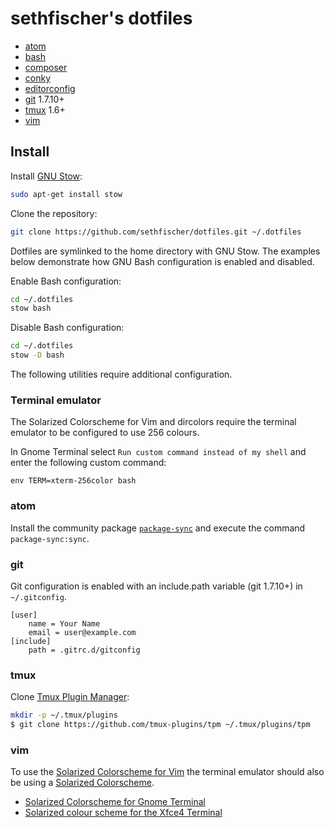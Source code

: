 sethfischer's dotfiles
======================

  * [atom][1]
  * [bash][2]
  * [composer][3]
  * [conky][4]
  * [editorconfig][5]
  * [git][6] 1.7.10+
  * [tmux][7] 1.6+
  * [vim][8]


Install
-------

Install [GNU Stow][9]:

```sh
sudo apt-get install stow
```

Clone the repository:

```sh
git clone https://github.com/sethfischer/dotfiles.git ~/.dotfiles
```

Dotfiles are symlinked to the home directory with GNU Stow. The examples
below demonstrate how GNU Bash configuration is enabled and disabled.

Enable Bash configuration:

```sh
cd ~/.dotfiles
stow bash
```

Disable Bash configuration:

```sh
cd ~/.dotfiles
stow -D bash
```

The following utilities require additional configuration.


### Terminal emulator

The Solarized Colorscheme for Vim and dircolors require the terminal emulator
to be configured to use 256 colours.

In Gnome Terminal select `Run custom command instead of my shell` and enter the
following custom command:

```
env TERM=xterm-256color bash
```


### atom

Install the community package [`package-sync`][10] and execute the command
`package-sync:sync`.


### git

Git configuration is enabled with an include.path variable (git 1.7.10+) in
`~/.gitconfig`.

```
[user]
    name = Your Name
    email = user@example.com
[include]
    path = .gitrc.d/gitconfig
```


### tmux

Clone [Tmux Plugin Manager][11]:

```sh
mkdir -p ~/.tmux/plugins
$ git clone https://github.com/tmux-plugins/tpm ~/.tmux/plugins/tpm
```


### vim

To use the [Solarized Colorscheme for Vim][12] the terminal emulator should
also be using a [Solarized Colorscheme][13].

  * [Solarized Colorscheme for Gnome Terminal][14]
  * [Solarized colour scheme for the Xfce4 Terminal][15]


[1]: https://atom.io/
[2]: https://www.gnu.org/software/bash/
[3]: https://getcomposer.org/
[4]: https://github.com/brndnmtthws/conky
[5]: http://editorconfig.org/
[6]: https://git-scm.com/
[7]: https://tmux.github.io/
[8]: http://www.vim.org/
[9]: http://www.gnu.org/software/stow/
[10]: https://atom.io/packages/package-sync
[11]: https://github.com/tmux-plugins/tpm
[12]: https://github.com/altercation/vim-colors-solarized
[13]: http://ethanschoonover.com/solarized
[14]: https://github.com/Anthony25/gnome-terminal-colors-solarized
[15]: https://github.com/sgerrand/xfce4-terminal-colors-solarized
